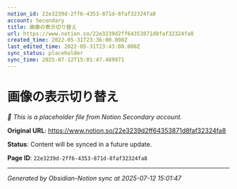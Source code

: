 ```yaml
---
notion_id: 22e3239d-2ff6-4353-871d-8faf32324fa8
account: Secondary
title: 画像の表示切り替え
url: https://www.notion.so/22e3239d2ff64353871d8faf32324fa8
created_time: 2022-05-31T23:36:00.000Z
last_edited_time: 2022-05-31T23:43:00.000Z
sync_status: placeholder
sync_time: 2025-07-12T15:01:47.489971
---
```


# 画像の表示切り替え

*🔄 This is a placeholder file from Notion Secondary account.*

**Original URL**: https://www.notion.so/22e3239d2ff64353871d8faf32324fa8

**Status**: Content will be synced in a future update.

**Page ID**: `22e3239d-2ff6-4353-871d-8faf32324fa8`

---

*Generated by Obsidian-Notion sync at 2025-07-12 15:01:47*
